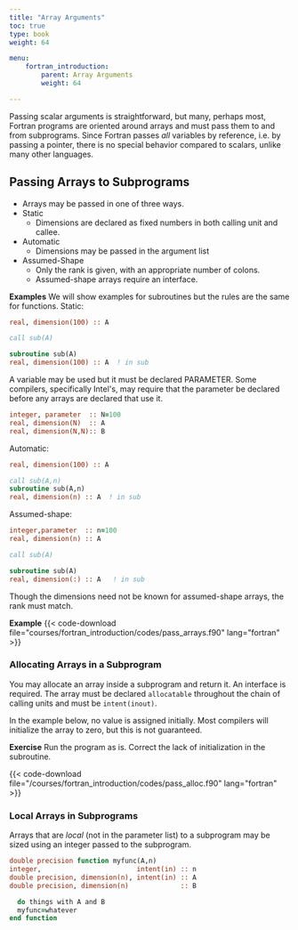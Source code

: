 ```yaml
---
title: "Array Arguments"
toc: true
type: book
weight: 64

menu:
    fortran_introduction:
        parent: Array Arguments
        weight: 64

---
```


Passing scalar arguments is straightforward, but many, perhaps most, Fortran programs are oriented around arrays and must pass them to and from subprograms.
Since Fortran passes _all_ variables by reference, i.e. by passing a pointer, there is no special behavior compared to scalars, unlike many other languages.

## Passing Arrays to Subprograms

* Arrays may be passed in one of three ways.
* Static
  * Dimensions are declared as fixed numbers in both calling unit and callee.
* Automatic
  * Dimensions may be passed in the argument list
* Assumed-Shape
  * Only the rank is given, with an appropriate number of colons.
  * Assumed-shape arrays require an interface.

**Examples**
We will show examples for subroutines but the rules are the same for functions.
Static:
```fortran
real, dimension(100) :: A

call sub(A)

subroutine sub(A)
real, dimension(100) :: A  ! in sub
```
A variable may be used but it must be declared PARAMETER.  Some compilers, specifically Intel's, may require that the parameter be declared before any arrays are declared that use it.
```fortran
integer, parameter  :: N=100
real, dimension(N)  :: A
real, dimension(N,N):: B
```

Automatic:
```fortran
real, dimension(100) :: A

call sub(A,n)
subroutine sub(A,n)
real, dimension(n) :: A  ! in sub
```
Assumed-shape:
```fortran
integer,parameter  :: n=100
real, dimension(n) :: A

call sub(A)

subroutine sub(A)
real, dimension(:) :: A   ! in sub
```

Though the dimensions need not be known for assumed-shape arrays, the rank must match.

**Example**
{{< code-download file="courses/fortran_introduction/codes/pass_arrays.f90" lang="fortran" >}}

### Allocating Arrays in a Subprogram

You may allocate an array inside a subprogram and return it.  An interface is required.  The array must be declared `allocatable` throughout the chain of calling units and must be `intent(inout)`.  

In the example below, no value is assigned initially. Most compilers will initialize the array to zero, but this is not guaranteed.

**Exercise**
Run the program as is. Correct the lack of initialization in the subroutine.

{{< code-download file="/courses/fortran_introduction/codes/pass_alloc.f90" lang="fortran" >}}

### Local Arrays in Subprograms

Arrays that are _local_ (not in the parameter list) to a subprogram may be sized using an integer passed to the subprogram.

```fortran
double precision function myfunc(A,n)
integer,                        intent(in) :: n
double precision, dimension(n), intent(in) :: A
double precision, dimension(n)             :: B

  do things with A and B
  myfunc=whatever
end function
```
